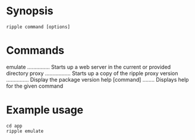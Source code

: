 # Synopsis

    ripple command [options]

# Commands

emulate ............... Starts up a web server in the current or provided directory
proxy ................. Starts up a copy of the ripple proxy
version ............... Display the package version
help [command] ........ Displays help for the given command

# Example usage

    cd app
    ripple emulate
